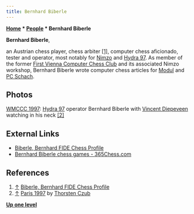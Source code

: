 ```yaml
---
title: Bernhard Biberle
---
```

**[Home](Home "Home") * [People](People "People") * Bernhard Biberle**

**Bernhard Biberle**,

an Austrian chess player, chess arbiter <a id="cite-note-1" href="#cite-ref-1">[1]</a>, computer chess aficionado, tester and operator, most notably for [Nimzo](Nimzo "Nimzo") and [Hydra 97](Hydra_97 "Hydra 97").
As member of the former [First Vienna Computer Chess Club](index.php?title=First_Vienna_Computer_Chess_Club&action=edit&redlink=1 "First Vienna Computer Chess Club (page does not exist)") and its associated Nimzo workshop, Bernhard Biberle wrote computer chess articles for [Modul](Modul "Modul") and [PC Schach](PC_Schach "PC Schach").

## Photos

[](http://www.thorstenczub.de/pariswm97.html)
[WMCCC 1997](WMCCC_1997 "WMCCC 1997"): [Hydra 97](Hydra_97 "Hydra 97") operator Bernhard Biberle with [Vincent Diepeveen](Vincent_Diepeveen "Vincent Diepeveen") watching in his neck <a id="cite-note-2" href="#cite-ref-2">[2]</a>

## External Links

- [Biberle, Bernhard FIDE Chess Profile](https://ratings.fide.com/profile/1605100)
- [Bernhard Biberle chess games - 365Chess.com](https://www.365chess.com/players/Bernhard_Biberle)

## References

1. <a id="cite-ref-1" href="#cite-note-1">↑</a> [Biberle, Bernhard FIDE Chess Profile](https://ratings.fide.com/profile/1605100)
1. <a id="cite-ref-2" href="#cite-note-2">↑</a> [Paris 1997](http://www.thorstenczub.de/pariswm97.html) by [Thorsten Czub](Thorsten_Czub "Thorsten Czub")

**[Up one level](People "People")**

